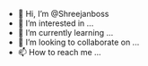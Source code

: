 - 👋 Hi, I’m @Shreejanboss
- 👀 I’m interested in ...
- 🌱 I’m currently learning ...
- 💞️ I’m looking to collaborate on ...
- 📫 How to reach me ...

<!---
Shreejanboss/Shreejanboss is a ✨ special ✨ repository because its `README.md` (this file) appears on your GitHub profile.
You can click the Preview link to take a look at your changes.
--->
